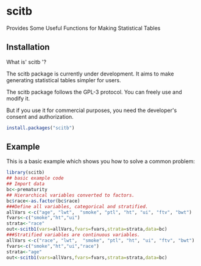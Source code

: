 
# scitb


Provides Some Useful Functions for Making Statistical Tables

## Installation

What is' scitb '?

The scitb package is currently under development. It aims to make generating statistical tables simpler for users.

The scitb package follows the GPL-3 protocol. You can freely use and modify it.

But if you use it for commercial purposes, you need the developer's consent and authorization.


``` r
install.packages("scitb")
```

## Example

This is a basic example which shows you how to solve a common problem:

``` r
library(scitb)
## basic example code
## Import data
bc<-prematurity
## Hierarchical variables converted to factors.
bc$race<-as.factor(bc$race)
###Define all variables, categorical and stratified.
allVars <-c("age", "lwt",  "smoke", "ptl", "ht", "ui", "ftv", "bwt")
fvars<-c("smoke","ht","ui")
strata<-"race"
out<-scitb1(vars=allVars,fvars=fvars,strata=strata,data=bc)
###Stratified variables are continuous variables.
allVars <-c("race", "lwt",  "smoke", "ptl", "ht", "ui", "ftv", "bwt")
fvars<-c("smoke","ht","ui","race")
strata<-"age"
out<-scitb1(vars=allVars,fvars=fvars,strata=strata,data=bc)
```

